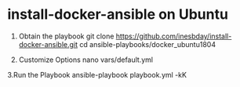 # install-docker-ansible on Ubuntu

 
1. Obtain the playbook 
git clone  https://github.com/inesbday/install-docker-ansible.git
cd ansible-playbooks/docker_ubuntu1804

2. Customize Options
nano vars/default.yml
 

3.Run the Playbook
ansible-playbook  playbook.yml -kK
